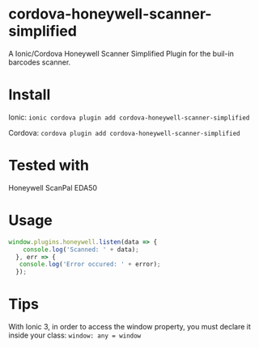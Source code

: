 # cordova-honeywell-scanner-simplified
A Ionic/Cordova Honeywell Scanner Simplified Plugin for the buil-in barcodes scanner.

# Install
Ionic: `ionic cordova plugin add cordova-honeywell-scanner-simplified`

Cordova: `cordova plugin add cordova-honeywell-scanner-simplified`

# Tested with
Honeywell ScanPal EDA50

# Usage
```javascript
window.plugins.honeywell.listen(data => {
    console.log('Scanned: ' + data);
  }, err => {
   console.log('Error occured: ' + error);
  });
```

# Tips

With Ionic 3, in order to access the window property, you must declare it inside your class: `window: any = window`
